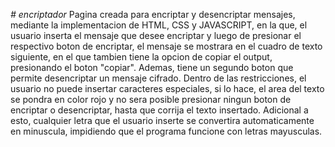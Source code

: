 <em> # encriptador </em>
Pagina creada para encriptar y desencriptar mensajes, mediante la implementacion de HTML, CSS y JAVASCRIPT, en la que, el usuario inserta el mensaje que desee encriptar y luego de presionar el respectivo boton de encriptar, el mensaje se mostrara en el cuadro de texto siguiente, en el que tambien tiene la opcion de copiar el output, presionando el boton "copiar". Ademas, tiene un segundo boton que permite desencriptar un mensaje cifrado.
Dentro de las restricciones, el usuario no puede insertar caracteres especiales, si lo hace, el area del texto se pondra en color rojo y no sera posible presionar ningun boton de encriptar o desencriptar, hasta que corrija el texto insertado. Adicional a esto, cualquier letra que el usuario inserte se convertira automaticamente en minuscula, impidiendo que el programa funcione con letras mayusculas.

